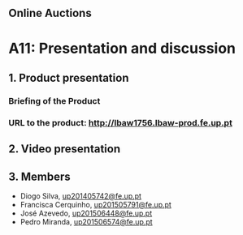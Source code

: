 ## Online Auctions

# A11: Presentation and discussion

## 1. Product presentation

### Briefing of the Product

### URL to the product: http://lbaw1756.lbaw-prod.fe.up.pt

## 2. Video presentation

## 3. Members

- Diogo Silva, up201405742@fe.up.pt
- Francisca Cerquinho, up201505791@fe.up.pt
- José Azevedo, up201506448@fe.up.pt
- Pedro Miranda, up201506574@fe.up.pt

